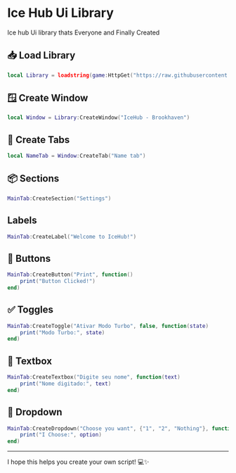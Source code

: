 # Ice Hub Ui Library
Ice hub Ui library thats Everyone and Finally Created

## 📥 Load Library  
```lua
local Library = loadstring(game:HttpGet("https://raw.githubusercontent.com/jeffScripts-dev/jeffScripts-dev/main/IceHubUILibrary"))()
```

## 🪟 Create Window  
```lua
local Window = Library:CreateWindow("IceHub - Brookhaven")
```

## 📁 Create Tabs  
```lua
local NameTab = Window:CreateTab("Name tab")
```

## 📦 Sections  
```lua
MainTab:CreateSection("Settings")
```

## Labels
```lua
MainTab:CreateLabel("Welcome to IceHub!")
```

## 🔘 Buttons  
```lua
MainTab:CreateButton("Print", function()
    print("Button Clicked!")
end)
```

## ✅ Toggles  
```lua
MainTab:CreateToggle("Ativar Modo Turbo", false, function(state)
    print("Modo Turbo:", state)
end)
```

## 📝 Textbox  
```lua
MainTab:CreateTextbox("Digite seu nome", function(text)
    print("Nome digitado:", text)
end)
```

## 🔽 Dropdown  
```lua
MainTab:CreateDropdown("Choose you want", {"1", "2", "Nothing"}, function(option)
    print("I Choose:", option)
end)
```

---

I hope this helps you create your own script! 💻✨
